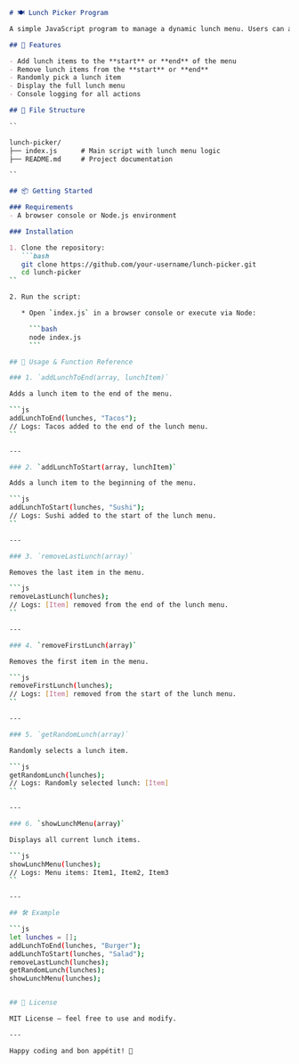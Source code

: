 ```markdown
# 🍽️ Lunch Picker Program

A simple JavaScript program to manage a dynamic lunch menu. Users can add, remove, view, and randomly select lunch items.

## 🧠 Features

- Add lunch items to the **start** or **end** of the menu
- Remove lunch items from the **start** or **end**
- Randomly pick a lunch item
- Display the full lunch menu
- Console logging for all actions

## 📁 File Structure

``

lunch-picker/
├── index.js      # Main script with lunch menu logic
├── README.md     # Project documentation

``

## 📦 Getting Started

### Requirements
- A browser console or Node.js environment

### Installation

1. Clone the repository:
   ```bash
   git clone https://github.com/your-username/lunch-picker.git
   cd lunch-picker
``

2. Run the script:

   * Open `index.js` in a browser console or execute via Node:

     ```bash
     node index.js
     ```

## 🧪 Usage & Function Reference

### 1. `addLunchToEnd(array, lunchItem)`

Adds a lunch item to the end of the menu.

```js
addLunchToEnd(lunches, "Tacos");
// Logs: Tacos added to the end of the lunch menu.
``

---

### 2. `addLunchToStart(array, lunchItem)`

Adds a lunch item to the beginning of the menu.

```js
addLunchToStart(lunches, "Sushi");
// Logs: Sushi added to the start of the lunch menu.
``

---

### 3. `removeLastLunch(array)`

Removes the last item in the menu.

```js
removeLastLunch(lunches);
// Logs: [Item] removed from the end of the lunch menu.
``

---

### 4. `removeFirstLunch(array)`

Removes the first item in the menu.

```js
removeFirstLunch(lunches);
// Logs: [Item] removed from the start of the lunch menu.
``

---

### 5. `getRandomLunch(array)`

Randomly selects a lunch item.

```js
getRandomLunch(lunches);
// Logs: Randomly selected lunch: [Item]
``

---

### 6. `showLunchMenu(array)`

Displays all current lunch items.

```js
showLunchMenu(lunches);
// Logs: Menu items: Item1, Item2, Item3
``

---

## 🛠 Example

```js
let lunches = [];
addLunchToEnd(lunches, "Burger");
addLunchToStart(lunches, "Salad");
removeLastLunch(lunches);
getRandomLunch(lunches);
showLunchMenu(lunches);


## 📄 License

MIT License — feel free to use and modify.

---

Happy coding and bon appétit! 🍴

```

